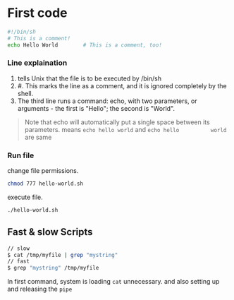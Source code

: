 # First code

```sh
#!/bin/sh
# This is a comment!
echo Hello World        # This is a comment, too!
```

### Line explaination

1. tells Unix that the file is to be executed by /bin/sh
2. #. This marks the line as a comment, and it is ignored completely by the shell. 
3. The third line runs a command: echo, with two parameters, or arguments - the first is "Hello"; the second is "World".

>Note that echo will automatically put a single space between its parameters.
>means `echo hello world` and `echo hello          world` are same

### Run file

change file permissions.

```sh
chmod 777 hello-world.sh
```

execute file.

```sh
./hello-world.sh
```

## Fast & slow Scripts

```sh
// slow 
$ cat /tmp/myfile | grep "mystring"
// fast
$ grep "mystring" /tmp/myfile
```

In first command, system is loading `cat` unnecessary. and also setting up and releasing the `pipe`